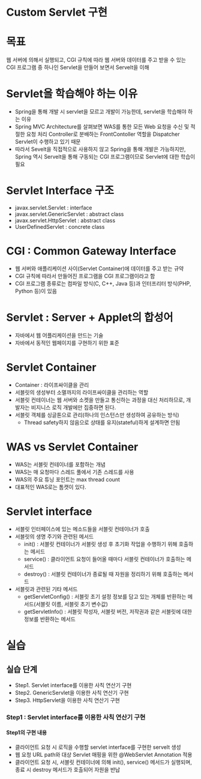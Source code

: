 Custom Servlet 구현
=== 
# 목표 
웹 서버에 의해서 실행되고, CGI 규칙에 따라 웹 서버와 데이터를 주고 받을 수 있는 CGI 프로그램 중 하나인 Servlet을 만들어 보면서 Servelt을 이해

# Servlet을 학습해야 하는 이유
- Spring을 통해 개발 시 servlet을 모르고 개발이 가능한데, servlet을 학습해야 하는 이유
- Spring MVC Architecture를 살펴보면 WAS를 통한 모든 Web 요청을 수신 및 적절한 요청 처리 Controller로 분배하는  FrontContoller 역할을 Dispatcher Servlet이 수행하고 있기 때문
- 따라서 Sevelt을 직접적으로 사용하지 않고 Spring을 통해 개발은 가능하지만, Spring 역시 Servelt을 통해 구동되는 CGI 프로그램이므로 Servlet에 대한 학습이 필요

# Servlet Interface 구조
- javax.servlet.Servlet : interface
- javax.servlet.GenericServlet : abstract class
- javax.servlet.HttpServlet : abstract class
- UserDefinedServlet : concrete class 

# CGI : Common Gateway Interface
- 웹 서버와 애플리케이션 사이(Servlet Container)에 데이터를 주고 받는 규약
- CGI 규칙에 따라서 만들어진 프로그램을 CGI 프로그램이라고 함
- CGI 프로그램 종류로는 컴파일 방식(C, C++, Java 등)과 인터프리터 방식(PHP, Python 등)이 있음

# Servlet : Server + Applet의 합성어
- 자바에서 웹 어플리케이션을 만드는 기술
- 자바에서 동적인 웹페이지를 구현하기 위한 표준

# Servlet Container
- Container : 라이프싸이클을 관리
- 서블릿의 생성부터 소멸까지의 라이프싸이클을 관리하는 역할
- 서블릿 컨테이너는 웹 서버와 소켓을 만들고 통신하는 과정을 대신 처리하므로, 개발자는 비지니스 로직 개발에만 집중하면 된다.
- 서블릿 객체를 싱글톤으로 관리(하나의 인스턴스만 생성하여 공유하는 방식)
  - Thread safety하지 않음으로 상태를 유지(stateful)하게 설계하면 안됨

# WAS vs Servlet Container
- WAS는 서블릿 컨테이너를 포함하는 개념
- WAS는 매 요청마다 스레드 풀에서 기존 스레드를 사용
- WAS의 주요 튜닝 포인트는 max thread count
- 대표적인 WAS로는 톰캣이 있다.

# Servlet interface
- 서블릿 인터페이스에 있는 메소드들을 서블릿 컨테이너가 호출
- 서블릿의 생명 주기와 관련된 메서드
  - init() : 서블릿 컨테이너가 서블릿 생성 후 초기화 작업을 수행하기 위해 호출하는 메서드
  - service() : 클라이언트 요청이 들어올 때마다 서블릿 컨테이너가 호출하는 메서드
  - destroy() : 서블릿 컨테이너가 종료될 때 자원을 정리하기 위해 호출하는 메서드
- 서블릿과 관련된 기타 메서드
  - getServletConfig() : 서블릿 초기 설정 정보를 담고 있는 개체를 반환하는 메서드(서블릿 이름, 서블릿 초기 변수값)
  - getServletInfo() : 서블릿 작성자, 서블릿 버전, 저작권과 같은 서블릿에 대한 정보를 반환하는 메서드

# 실습
## 실습 단계
- Step1. Servlet interface를 이용한 사칙 연산기 구현
- Step2. GenericServlet을 이용한 사칙 연산기 구현
- Step3. HttpServlet을 이용한 사칙 연산기 구현

### Step1 : Servlet interface를 이용한 사칙 연산기 구현
#### Step1의 구현 내용
- 클라이언트 요청 시 로직을 수행할 servlet interface를 구현한 servelt 생성
- 웹 요청 URL path와 대상 Servlet 매핑을 위한 @WebServlet Annotation 적용
- 클라이언트 요청 시, 서블릿 컨테이너에 의해 init(), service() 메서드가 실행되며, 종료 시 destroy 메서드가 호출되어 자원을 반납